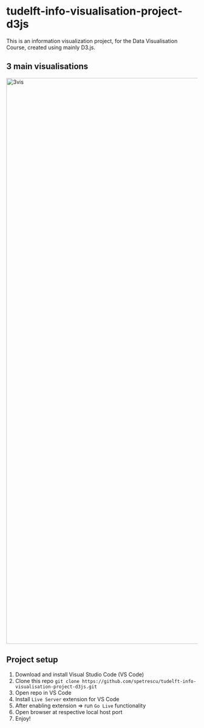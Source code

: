 # tudelft-info-visualisation-project-d3js

This is an information visualization project, for the Data Visualisation Course, created using mainly D3.js. <br>

## 3 main visualisations
<img width="1490" alt="3vis" src="https://user-images.githubusercontent.com/60047427/117734915-bd3d9b80-b1f4-11eb-9ce6-8b93b1494faa.png">


## Project setup
1. Download and install Visual Studio Code (VS Code)
2. Clone this repo `git clone https://github.com/spetrescu/tudelft-info-visualisation-project-d3js.git`
3. Open repo in VS Code
4. Install `Live Server` extension for VS Code
5. After enabling extension => run `Go Live` functionality
7. Open browser at respective local host port
8. Enjoy!
